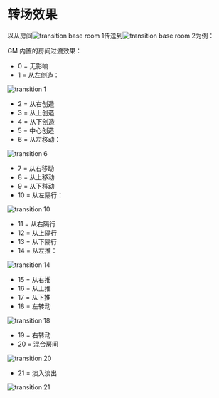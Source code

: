 # 转场效果

以从房间![transition base room 1](_images/transitions/tbase1.png)传送到![transition base room 2](_images/transitions/tbase2.png)为例：

GM 内置的房间过渡效果：

- 0 = 无影响
- 1 = 从左创造：

![transition 1](_images/transitions/transition1.png)

- 2 = 从右创造
- 3 = 从上创造
- 4 = 从下创造
- 5 = 中心创造
- 6 = 从左移动：

![transition 6](_images/transitions/transition6.png)

- 7 = 从右移动
- 8 = 从上移动
- 9 = 从下移动
- 10 = 从左隔行：

![transition 10](_images/transitions/transition10.png)

- 11 = 从右隔行
- 12 = 从上隔行
- 13 = 从下隔行
- 14 = 从左推：

![transition 14](_images/transitions/transition14.png)

- 15 = 从右推
- 16 = 从上推
- 17 = 从下推
- 18 = 左转动

![transition 18](_images/transitions/transition18.png)

- 19 = 右转动
- 20 = 混合房间

![transition 20](_images/transitions/transition20.png)

- 21 = 淡入淡出

​![transition 21](_images/transitions/transition21.png)
